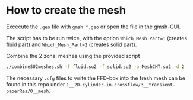 # How to create the mesh

Excecute the `.geo` file with `gmsh *.geo` or open the file in the gmsh-GUI.

The script has to be run twice, with the option `Which_Mesh_Part=1` (creates fluid part) and `Which_Mesh_Part=2` (creates solid part).

Combine the 2 zonal meshes using the provided script
```bash
./combineSU2meshes.sh -f fluid.su2 -f solid.su2 -o MeshCHT.su2 -d 2
```

The necessary `.cfg` files to write the FFD-box into the fresh mesh can be found in this repo under `1__2D-cylinder-in-crossflow/3__transient-paperRes/0__mesh`.

